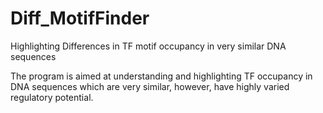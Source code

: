 # Diff_MotifFinder
Highlighting Differences in TF motif occupancy in very similar DNA sequences 


The program is aimed at understanding and highlighting TF occupancy in DNA sequences which are very similar, however, have highly varied regulatory potential.
